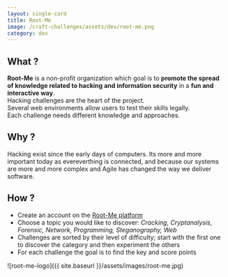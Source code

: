 ```yaml
---
layout: single-card
title: Root-Me
image: /craft-challenges/assets/dev/root-me.png
category: dev
---
```



## What ?
**Root-Me** is a non-profit organization which goal is to **promote the spread of knowledge related to hacking and information security** in a **fun and interactive way**.  
Hacking challenges are the heart of the project.  
Several web environments allow users to test their skills legally.  
Each challenge needs different knowledge and approaches.

## Why ?

Hacking exist since the early days of computers. Its more and more important today as evereverthing is connected, and because our systems are more and more complex and Agile has changed the way we deliver software.

## How ?
* Create an account on the [Root-Me platform](https://www.root-me.org/)
* Choose a topic you would like to discover: _Cracking, Cryptanalysis, Forensic, Network, Programming, Steganography, Web_
* Challenges are sorted by their level of difficulty; start with the first one to discover the category and then experiment the others
* For each challenge the goal is to find the key and score points

![root-me-logo]({{ site.baseurl }}/assets/images/root-me.jpg)
